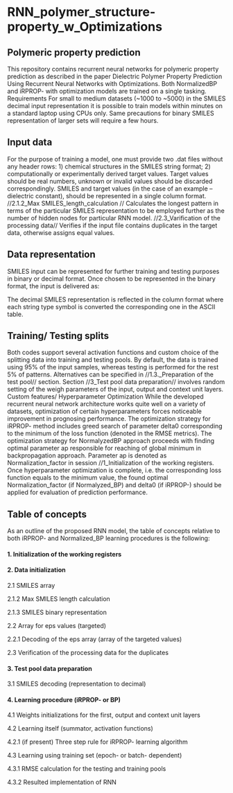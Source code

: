 # RNN_polymer_structure-property_w_Optimizations #
## Polymeric property prediction ##
This repository contains recurrent neural networks for polymeric property prediction as described in the paper Dielectric Polymer Property Prediction Using Recurrent Neural Networks with Optimizations.
Both NormalizedBP and iRPROP- with optimization models are trained on a single tasking. 
Requirements
For small to medium datasets (~1000 to ~5000) in the SMILES decimal input representation it is possible to train models within minutes on a standard laptop using CPUs only. Same precautions for binary SMILES representation of larger sets will require a few hours.
## Input data ##
For the purpose of training a model, one must provide two .dat files without any header rows: 1) chemical structures in the SMILES string format; 2) computationally or experimentally derived target values. Target values should be real numbers, unknown or invalid values should be discarded correspondingly. 
SMILES and target values (in the case of an example – dielectric constant), should be represented in a single column format.
//2.1.2_Max SMILES_length_calculation // Calculates the longest pattern in terms of the particular SMILES representation to be employed further as the number of hidden nodes for particular RNN model.
//2.3_Varification of the processing data// Verifies if the input file contains duplicates in the target data, otherwise assigns equal values.
## Data representation ##
SMILES input can be represented for further training and testing purposes in binary or decimal format. Once chosen to be represented in the binary format, the input is delivered as:
 
The decimal SMILES representation is reflected in the column format where each string type symbol is converted the corresponding one in the ASCII table.

## Training/ Testing splits ##
Both codes support several activation functions and custom choice of the splitting data into training and testing pools. By default, the data is trained using 95% of the input samples, whereas testing is performed for the rest 5% of patterns. Alternatives can be specified in //1.3._Preparation of the test pool// section.
Section //3_Test pool data preparation// involves random setting of the weigh parameters of the input, output and context unit layers.
Custom features/ Hyperparameter Optimization
While the developed recurrent neural network architecture works quite well on a variety of datasets, optimization of certain hyperparameters forces noticeable improvement in prognosing performance. The optimization strategy for iRPROP- method includes greed search of parameter delta0 corresponding to the minimum of the loss function (denoted in the RMSE metrics). The optimization strategy for NormalyzedBP approach proceeds with finding optimal parameter ap responsible for reaching of global minimum in backpropagation approach. Parameter ap is denoted as Normalization_factor in session //1_Initialization of the working registers. Once hyperparameter optimization is complete, i.e. the corresponding loss function equals to the minimum value, the found optimal Normalization_factor (if Normalyzed_BP) and delta0 (if iRPROP-) should be applied for evaluation of prediction performance.

## Table of concepts ##
As an outline of the proposed RNN model, the table of concepts relative to both iRPROP- and Normalized_BP learning procedures is the following:

#### 1. Initialization of the working registers ####

#### 2. Data initialization ####

2.1 SMILES array

2.1.2 Max SMILES length calculation

2.1.3 SMILES binary representation

2.2 Array for eps values (targeted)

2.2.1 Decoding of the eps array (array of the targeted values)

2.3 Verification of the processing data for the duplicates

#### 3. Test pool data preparation ####

3.1 SMILES decoding (representation to decimal)

#### 4. Learning procedure (iRPROP- or BP) ####

4.1 Weights initializations for the first, output and context unit layers

4.2 Learning itself (summator, activation functions)

4.2.1 (if present) Three step rule for iRPROP- learning algorithm

4.3 Learning using training set (epoch- or batch- dependent)

4.3.1 RMSE calculation for the testing and training pools

4.3.2 Resulted implementation of RNN

